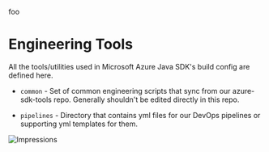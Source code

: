 foo
# Engineering Tools

All the tools/utilities used in Microsoft Azure Java SDK's build config are defined here.

- `common` - Set of common engineering scripts that sync from our azure-sdk-tools repo. Generally shouldn't be edited directly in this repo.

- `pipelines` - Directory that contains yml files for our DevOps pipelines or supporting yml templates for them. 

![Impressions](https://azure-sdk-impressions.azurewebsites.net/api/impressions/azure-sdk-for-java%2Feng%2FREADME.png)
